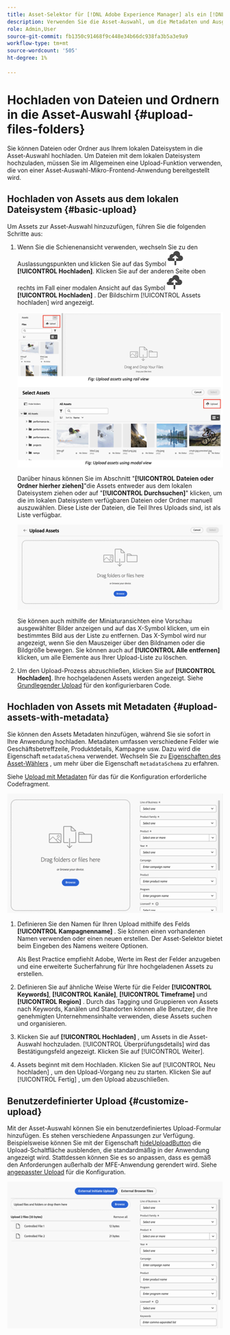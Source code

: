 ```yaml
---
title: Asset-Selektor für [!DNL Adobe Experience Manager] als ein [!DNL Cloud Service]
description: Verwenden Sie die Asset-Auswahl, um die Metadaten und Ausgabeformate von Assets in Ihrer Anwendung zu suchen, zu suchen und abzurufen.
role: Admin,User
source-git-commit: fb1350c91468f9c448e34b66dc938fa3b5a3e9a9
workflow-type: tm+mt
source-wordcount: '505'
ht-degree: 1%

---
```



# Hochladen von Dateien und Ordnern in die Asset-Auswahl {#upload-files-folders}

Sie können Dateien oder Ordner aus Ihrem lokalen Dateisystem in die Asset-Auswahl hochladen. Um Dateien mit dem lokalen Dateisystem hochzuladen, müssen Sie im Allgemeinen eine Upload-Funktion verwenden, die von einer Asset-Auswahl-Mikro-Frontend-Anwendung bereitgestellt wird.

## Hochladen von Assets aus dem lokalen Dateisystem {#basic-upload}

Um Assets zur Asset-Auswahl hinzuzufügen, führen Sie die folgenden Schritte aus:

1. Wenn Sie die Schienenansicht verwenden, wechseln Sie zu den Auslassungspunkten und klicken Sie auf das Symbol ![Hochladen](assets/upload-icon.svg) **[!UICONTROL Hochladen]**. Klicken Sie auf der anderen Seite oben rechts im Fall einer modalen Ansicht auf das Symbol ![Hochladen](assets/upload-icon.svg) **[!UICONTROL Hochladen]** . Der Bildschirm [!UICONTROL Assets hochladen] wird angezeigt.

   ![Hochladen von Assets in die Asset-Auswahl](assets/upload-assets.png)

   Darüber hinaus können Sie im Abschnitt &quot;**[!UICONTROL Dateien oder Ordner hierher ziehen]**&quot;die Assets entweder aus dem lokalen Dateisystem ziehen oder auf &quot;**[!UICONTROL Durchsuchen]**&quot; klicken, um die im lokalen Dateisystem verfügbaren Dateien oder Ordner manuell auszuwählen. Diese Liste der Dateien, die Teil Ihres Uploads sind, ist als Liste verfügbar.

   ![Einfache Upload von Assets in die Asset-Auswahl](assets/basic-upload.png)

   Sie können auch mithilfe der Miniaturansichten eine Vorschau ausgewählter Bilder anzeigen und auf das X-Symbol klicken, um ein bestimmtes Bild aus der Liste zu entfernen. Das X-Symbol wird nur angezeigt, wenn Sie den Mauszeiger über den Bildnamen oder die Bildgröße bewegen. Sie können auch auf **[!UICONTROL Alle entfernen]** klicken, um alle Elemente aus Ihrer Upload-Liste zu löschen.

1. Um den Upload-Prozess abzuschließen, klicken Sie auf **[!UICONTROL Hochladen]**. Ihre hochgeladenen Assets werden angezeigt. Siehe [Grundlegender Upload](asset-selector-customization.md#basic-upload) für den konfigurierbaren Code.

## Hochladen von Assets mit Metadaten {#upload-assets-with-metadata}

Sie können den Assets Metadaten hinzufügen, während Sie sie sofort in Ihre Anwendung hochladen. Metadaten umfassen verschiedene Felder wie Geschäftsbetreffzeile, Produktdetails, Kampagne usw. Dazu wird die Eigenschaft `metadataSchema` verwendet. Wechseln Sie zu [Eigenschaften des Asset-Wählers](asset-selector-properties.md) , um mehr über die Eigenschaft `metadataSchema` zu erfahren.

Siehe [Upload mit Metadaten](#upload-with-metadata) für das für die Konfiguration erforderliche Codefragment.

![ Hochladen von Assets mit Metadaten](assets/upload-with-metadata.png)

1. Definieren Sie den Namen für Ihren Upload mithilfe des Felds **[!UICONTROL Kampagnenname]** . Sie können einen vorhandenen Namen verwenden oder einen neuen erstellen. Der Asset-Selektor bietet beim Eingeben des Namens weitere Optionen.

   Als Best Practice empfiehlt Adobe, Werte im Rest der Felder anzugeben und eine erweiterte Sucherfahrung für Ihre hochgeladenen Assets zu erstellen.

1. Definieren Sie auf ähnliche Weise Werte für die Felder **[!UICONTROL Keywords]**, **[!UICONTROL Kanäle]**, **[!UICONTROL Timeframe]** und **[!UICONTROL Region]** . Durch das Tagging und Gruppieren von Assets nach Keywords, Kanälen und Standorten können alle Benutzer, die Ihre genehmigten Unternehmensinhalte verwenden, diese Assets suchen und organisieren.

1. Klicken Sie auf **[!UICONTROL Hochladen]** , um Assets in die Asset-Auswahl hochzuladen. [!UICONTROL Überprüfungsdetails] wird das Bestätigungsfeld angezeigt. Klicken Sie auf [!UICONTROL Weiter].

1. Assets beginnt mit dem Hochladen. Klicken Sie auf [!UICONTROL Neu hochladen] , um den Upload-Vorgang neu zu starten. Klicken Sie auf [!UICONTROL Fertig] , um den Upload abzuschließen.


## Benutzerdefinierter Upload {#customize-upload}

Mit der Asset-Auswahl können Sie ein benutzerdefiniertes Upload-Formular hinzufügen. Es stehen verschiedene Anpassungen zur Verfügung. Beispielsweise können Sie mit der Eigenschaft [hideUploadButton](#asset-selector-properties.md) die Upload-Schaltfläche ausblenden, die standardmäßig in der Anwendung angezeigt wird. Stattdessen können Sie es so anpassen, dass es gemäß den Anforderungen außerhalb der MFE-Anwendung gerendert wird. Siehe [angepasster Upload](#asset-selector-customization.md#customized-upload) für die Konfiguration.

![ Benutzerdefinierter Upload](assets/customized-upload.png)


